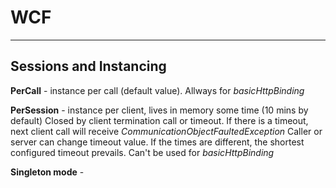 # WCF #
-----------------------------------------------------------

## Sessions and Instancing ##

**PerCall** - instance per call (default value). Allways for *basicHttpBinding*

**PerSession** - instance per client, lives in memory some time (10 mins by default)
	Closed by client termination call or timeout. If there is a timeout, next client
	call will receive *CommunicationObjectFaultedException*
	Caller or server can change timeout value. If the times are different, the shortest 
	configured timeout prevails. Can't be used for *basicHttpBinding*

**Singleton mode** - 